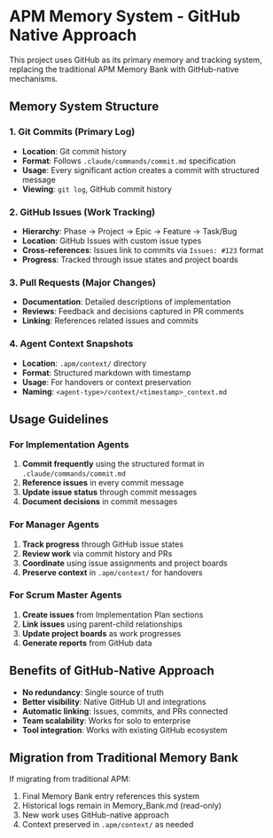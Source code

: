 # APM Memory System - GitHub Native Approach

This project uses GitHub as its primary memory and tracking system, replacing the traditional APM Memory Bank with GitHub-native mechanisms.

## Memory System Structure

### 1. Git Commits (Primary Log)
- **Location**: Git commit history
- **Format**: Follows `.claude/commands/commit.md` specification
- **Usage**: Every significant action creates a commit with structured message
- **Viewing**: `git log`, GitHub commit history

### 2. GitHub Issues (Work Tracking)
- **Hierarchy**: Phase → Project → Epic → Feature → Task/Bug
- **Location**: GitHub Issues with custom issue types
- **Cross-references**: Issues link to commits via `Issues: #123` format
- **Progress**: Tracked through issue states and project boards

### 3. Pull Requests (Major Changes)
- **Documentation**: Detailed descriptions of implementation
- **Reviews**: Feedback and decisions captured in PR comments
- **Linking**: References related issues and commits

### 4. Agent Context Snapshots
- **Location**: `.apm/context/` directory
- **Format**: Structured markdown with timestamp
- **Usage**: For handovers or context preservation
- **Naming**: `<agent-type>/context/<timestamp>_context.md`

## Usage Guidelines

### For Implementation Agents
1. **Commit frequently** using the structured format in `.claude/commands/commit.md`
2. **Reference issues** in every commit message
3. **Update issue status** through commit messages
4. **Document decisions** in commit messages

### For Manager Agents
1. **Track progress** through GitHub issue states
2. **Review work** via commit history and PRs
3. **Coordinate** using issue assignments and project boards
4. **Preserve context** in `.apm/context/` for handovers

### For Scrum Master Agents
1. **Create issues** from Implementation Plan sections
2. **Link issues** using parent-child relationships
3. **Update project boards** as work progresses
4. **Generate reports** from GitHub data

## Benefits of GitHub-Native Approach
- **No redundancy**: Single source of truth
- **Better visibility**: Native GitHub UI and integrations
- **Automatic linking**: Issues, commits, and PRs connected
- **Team scalability**: Works for solo to enterprise
- **Tool integration**: Works with existing GitHub ecosystem

## Migration from Traditional Memory Bank
If migrating from traditional APM:
1. Final Memory Bank entry references this system
2. Historical logs remain in Memory_Bank.md (read-only)
3. New work uses GitHub-native approach
4. Context preserved in `.apm/context/` as needed